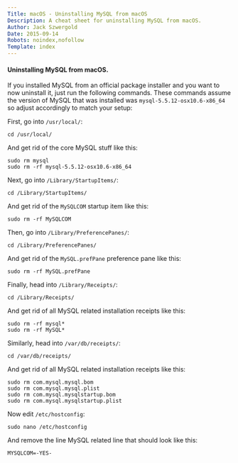 ```yaml
---
Title: macOS - Uninstalling MySQL from macOS
Description: A cheat sheet for uninstalling MySQL from macOS.
Author: Jack Szwergold
Date: 2015-09-14
Robots: noindex,nofollow
Template: index
---
```


#### Uninstalling MySQL from macOS.

If you installed MySQL from an official package installer and you want to now uninstall it, just run the following commands. These commands assume the version of MySQL that was installed was `mysql-5.5.12-osx10.6-x86_64` so adjust accordingly to match your setup:

First, go into `/usr/local/`:

    cd /usr/local/

And get rid of the core MySQL stuff like this:
    
    sudo rm mysql    
    sudo rm -rf mysql-5.5.12-osx10.6-x86_64

Next, go into `/Library/StartupItems/`:

    cd /Library/StartupItems/
    
And get rid of the `MySQLCOM` startup item like this:

    sudo rm -rf MySQLCOM
    
Then, go into `/Library/PreferencePanes/`:

    cd /Library/PreferencePanes/
    
And get rid of the `MySQL.prefPane` preference pane like this:

    sudo rm -rf MySQL.prefPane

Finally, head into `/Library/Receipts/`:

    cd /Library/Receipts/

And get rid of all MySQL related installation receipts like this:

    sudo rm -rf mysql*    
    sudo rm -rf MySQL*

Similarly, head into `/var/db/receipts/`:

    cd /var/db/receipts/

And get rid of all MySQL related installation receipts like this:

    sudo rm com.mysql.mysql.bom
    sudo rm com.mysql.mysql.plist
    sudo rm com.mysql.mysqlstartup.bom
    sudo rm com.mysql.mysqlstartup.plist

Now edit `/etc/hostconfig`:

    sudo nano /etc/hostconfig

And remove the line MySQL related line that should look like this:

    MYSQLCOM=-YES-
